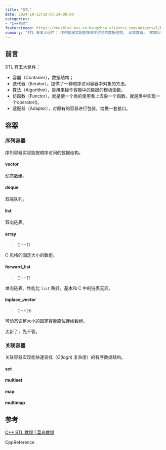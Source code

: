 ```yaml
---
title: "STL"
date: 2024-10-12T10:43:24-08:00
categories: 
- "C++拾遗"
featureimage: https://runzblog.oss-cn-hangzhou.aliyuncs.com/universal/background1.jpg
summary: "STL 有五大组件： 序列容器实现能按顺序访问的数据结构。 动态数组。 双端队列。 双向链表。 C 风格的固定大小的数组。 单向链表。性能比 `list` 略好，基本和 C 中的链表无异。 可动态调整..."
---
```


## 前言

STL 有五大组件：

- 容器（Container），数据结构；
- 迭代器（Iterator），提供了一种顺序访问容器中对象的方法。
- 算法（Algorithm），是用来操作容器中的数据的模板函数。
- 仿函数（Functor），就是使一个类的使用看上去象一个函数，就是类中实现一个operator()。
- 适配器（Adaptor），对原有的容器进行包装，给换一套接口。

## 容器

### 序列容器

序列容器实现能按顺序访问的数据结构。

#### vector

动态数组。

#### deque

双端队列。

#### list

双向链表。

#### array
> C++11

C 风格的固定大小的数组。

#### forward_list
> C++11

单向链表。性能比 `list` 略好，基本和 C 中的链表无异。

#### inplace_vector
>C++26

可动态调整大小的固定容量原位连续数组。

太新了，先不管。

### 关联容器

关联容器实现能快速查找（$O(log n)$ 复杂度）的有序数据结构。

#### set



#### multiset

#### map

#### multimap

## 参考

[C++ STL 教程 | 菜鸟教程](https://www.runoob.com/cplusplus/cpp-stl-tutorial.html)

CppReference